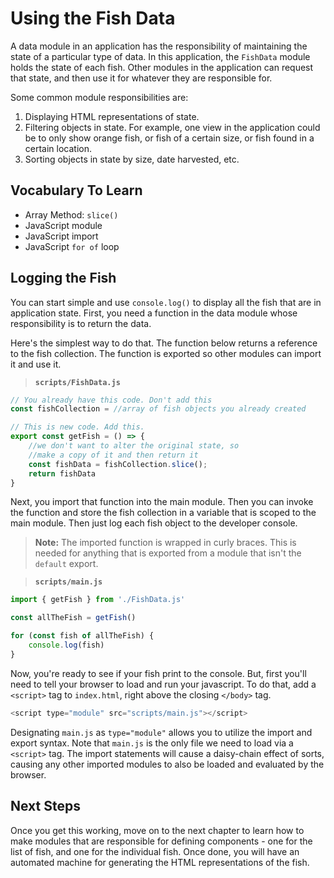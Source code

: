 # Using the Fish Data

A data module in an application has the responsibility of maintaining the state of a particular type of data. In this application, the `FishData` module holds the state of each fish. Other modules in the application can request that state, and then use it for whatever they are responsible for.

Some common module responsibilities are:

1. Displaying HTML representations of state.
1. Filtering objects in state. For example, one view in the application could be to only show orange fish, or fish of a certain size, or fish found in a certain location.
1. Sorting objects in state by size, date harvested, etc.

## Vocabulary To Learn
* Array Method: `slice()`
* JavaScript module
* JavaScript import
* JavaScript `for of` loop



## Logging the Fish

You can start simple and use `console.log()` to display all the fish that are in application state. First, you need a function in the data module whose responsibility is to return the data.

Here's the simplest way to do that. The function below returns a reference to the fish collection. The function is exported so other modules can import it and use it.

> **`scripts/FishData.js`**

```js
// You already have this code. Don't add this
const fishCollection = //array of fish objects you already created

// This is new code. Add this.
export const getFish = () => {
    //we don't want to alter the original state, so
    //make a copy of it and then return it
    const fishData = fishCollection.slice();
    return fishData
}
```

Next, you import that function into the main module. Then you can invoke the function and store the fish collection in a variable that is scoped to the main module. Then just log each fish object to the developer console.

> **Note:** The imported function is wrapped in curly braces. This is needed for anything that is exported from a module that isn't the `default` export.

> **`scripts/main.js`**

```js
import { getFish } from './FishData.js'

const allTheFish = getFish()

for (const fish of allTheFish) {
    console.log(fish)
}
```
Now, you're ready to see if your fish print to the console. But, first you'll need to tell your browser to load and run your javascript. To do that, add a `<script>` tag to `index.html`, right above the closing `</body>` tag.

```js
<script type="module" src="scripts/main.js"></script>
``` 

Designating `main.js` as `type="module"` allows you to utilize the import and export syntax. Note that `main.js` is the only file we need to load via a `<script>` tag. The import statements will cause a daisy-chain effect of sorts, causing any other imported modules to also be loaded and evaluated by the browser.

## Next Steps

Once you get this working, move on to the next chapter to learn how to make modules that are responsible for defining components - one for the list of fish, and one for the individual fish. Once done, you will have an automated machine for generating the HTML representations of the fish.
